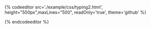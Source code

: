{% codeeditor   src='./example/css/typing2.html', height="500px",maxLines="500", readOnly='true', theme='github' %}

{% endcodeeditor %}

